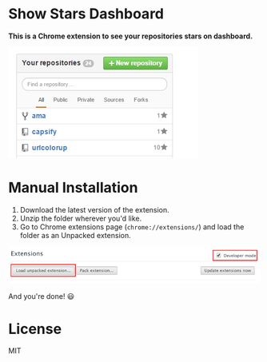 # Show Stars Dashboard

**This is a Chrome extension to see your repositories stars on dashboard.**

![image](https://raw.githubusercontent.com/amitmerchant1990/show-stars-dashboard/master/images/demo.png)

# Manual Installation

1. Download the latest version of the extension.
2. Unzip the folder wherever you'd like.
3. Go to Chrome extensions page (`chrome://extensions/`) and load the folder as an Unpacked extension.

![image](https://raw.githubusercontent.com/amitmerchant1990/show-stars-dashboard/master/images/manual_load_extension.png)

And you're done! :smiley:

# License

MIT

